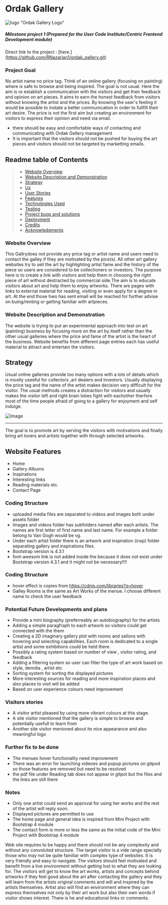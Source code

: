 #  Ordak Gallery
![logo](https://github.com/RNazarian1/ordak_gallery.git/assets/logo/Ordak_Gallery_Logo_R02.jpg) "Ordak Gallery Logo"

##### Milestone project 1 (Prepared for the User Code Institute/Centric Frontend Development module)

Direct link to the project : [here.] (https://github.com/RNazarian1/ordak_gallery.git)

### Project Goal
 No artist name no price tag. Think of an online gallery (focusing on painting) where is safe to browse and being inspired. The goal is not usual. Here the aim is ro establish a communication with the visitors and get their feedback and opinion on art pieces. It aims to earn the honest feedback from visitors without knowing the artist and the prices. By knowing the user's feeling it would be possible to instate a better communication in order to fullfill their art desire. The price is not the first aim but creating an environment for visitors to express their opinion and need via email.

- there should be easy and comfortable ways of contacting and communicating with Ordak Gellery management 
- It is important that the visitors should not be pushed for buying the art pieces and visitors should not be targeted by marketting emails.


## Readme table of Contents
> - [Website Overview](#website-overview)
> - [Website Description and Demonstration](#website-description-and-demonstration)
> - [Strategy](#strategy)
> - [Ux](#ux)
> - [User Stories](#user-stories)
> - [Features](#features)
> - [Technologies Used](#technologies-used)
> - [Testing](#testing)
> - [Project bugs and solutions](#Project-bugs-and-solutions)
> - [Deployment](#deployment)
> - [Credits](#credits)
> - [Acknowledgments](#Acknowledgements)


### Website Overview
This Gallrydoes not provide any price tag or artist name and users need to contact the galley if they are motivated by the pice(s). All other art gallery websites  try to sell the art by highlighting  artist fame and the history of the piece so users are considered to be collectioners or investors. The purpose here is to create a link with visitors and help them in choosing the right piece of art without destracted by commercial side.The aim is to educate visitors about art and help them to enjoy artworks. There are pages with links to external material for reading, visiting or even apply for a degree in art.
At the end those hwo has sent email will be reached for further advise on buing/renting or getting familiar with artpieces.


### Website Description and Demonstration

The website is trying to put an experimental approach into test on art (painting) business by focusing more on the art by itself rather than the other usual galleries where the price and fame of the artist is the heart of the business. 
Website benefits from different page entries each has useful material to attract and entertain the visitors.




## Strategy

Usual online galleries provide too many options with a lots of details which is mostly useeful for collectors ,art dealers and investors. Usually displaying the price tag and the name of the artist makes decision very difficult for the visitor. The usual methods creates a distraction for visitors and usually makes the visitor left and right brain lobes fight with eachother therfore most of the time people afraid of going to a gallery for enjoyment and self indulge.

![Image]()




----------------------------------------------------------
The goal is to promote art by serving the visitors with motivations and finally bring art lovers and artists together with through selected artworks.


## Website Features

- Home
- Gallery Albums
- Inspirations
- Interesting links
- Reading materials etc.
- Contact Page

### Coding Structure

- uploaded media files are separated to videos and images both under assets folder
- Images and videos folder has subfolders named after each artists. The names are first letter of first name and last name. For example a folder belong to Van Gogh would be vg.
- Under each artist folder there is an artwork and inspiration (insp) folder separating gallery and inspirations files.
- Bootstrap version is 4.3.1
- font-awesom link is not added inside the <head></head> because it does not exist under Bootstrap version 4.3.1 and it might not be necessary!!!!

### Coding Structure

- hover effect is copies from https://cdnjs.com/libraries?q=hover
- Galley Rooms is the same as Art Works of the menue. I choose different name to check the user feedback

### Potential Future Developments and plans
- Provide a mini biography (preferreably an autobiography) for the artists
- Adding a simple paragfraph to each artwork so visitors could get connected with the them
- Creating a 2D imaginary gallery plot with rooms  and sallons with hovering and selecting capabilities. Each room  is dedicated to a single artist and some exhibitions could be held there.
- Possibly a rating system based on number of view , visitor rating, and feedback
- Adding a filtering system so user can filter the type of art work based on style, demdia , artist etc
- Sorting system for sorting the displayed pictures
- More interesting sources for reading and more inspiration places and also places to visit will be added
- Based on user experience colours need improvement

### Visitors stories
- A visitor artist pleased by using more vibrant colours at this stage.
- A site visitor mentioned that the gallery is simple to browse and potentially usefull to learn from
- Another site visitor menioned about its  nice appearance and also meaningful logo

###  Further fix to be done
- The menues hover functionality need improvement
- There was an error for launching videoes and popup pictures on gitpod so those features are removed but need to be resolved
- the pdf file under Reading tab does not appear in gitpot but the files and the links are still there

### Notes
- Only one artist could send an approval for using her works and the rest of the artist will reply soon.
- Displayed pictures are permitted to use
- The home page and general idea is inspired from Mini Project with Bootstrap 4 module
- The contact form is more or less the same as the initial code of the Mini Project with Bootstrap 4 module







Web site requires to be happy and there should not be any complexity and without any convoluted structure. The target visitor is a vide range specially those who may not be quite familiar with complex type of websites. It is very friendly and easy to navigate. The visitors should feel motivated and benefit from a live environment without getting lost to what they are looking for. The visitors will get to know the art works, artists and concepts behind artworks if they feel good about the art after contacting the gallery and they will learn from the artists original comments and will and inspired by the artists themselves. Artist also will find an environment where they can express themselves not only by their art work but also their own words if visitor shows interest. There is he and educational links or comments.